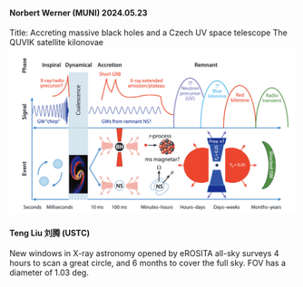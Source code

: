 #### Norbert Werner (MUNI) 2024.05.23
Title: Accreting massive black holes and a Czech UV space telescope
The QUVIK satellite
kilonovae
![alt text](../Attachments/Colloquium/colloquiums_Thu/Norbert_3.jpg)

#### Teng Liu 刘腾 (USTC)
New windows in X-ray astronomy opened by eROSITA all-sky surveys
4 hours to scan a great circle, and 6 months to cover the full sky.
FOV has a diameter of 1.03 deg.